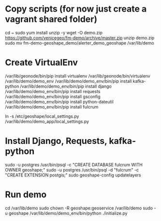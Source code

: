 # Copy scripts (for now just create a vagrant shared folder)
cd ~
sudo yum install unzip -y
wget -O demo.zip https://github.com/venicegeo/fm-demo/archive/master.zip
unzip demo.zip
sudo mv fm-demo-geoshape_demo/alerter_demo_geoshape /var/lib/demo

# Create VirtualEnv
/var/lib/geonode/bin/pip install virtualenv
/var/lib/geonode/bin/virtualenv /var/lib/demo/demo_env
/var/lib/demo/demo_env/bin/pip install kafka-python
/var/lib/demo/demo_env/bin/pip install django
/var/lib/demo/demo_env/bin/pip install requests
/var/lib/demo/demo_env/bin/pip install gsconfig
/var/lib/demo/demo_env/bin/pip install python-dateutil
/var/lib/demo/demo_env/bin/pip install fulcrum

ln -s /etc/geoshape/local_settings.py /var/lib/demo/demo_app/local_settings.py

# Install Django, Requests, kafka-python
sudo -u postgres /usr/bin/psql -c "CREATE DATABASE fulcrum WITH OWNER geoshape;"
sudo -u postgres /usr/bin/psql -d "fulcrum" -c "CREATE EXTENSION postgis;"
sudo geoshape-config updatelayers

# Run demo
cd /var/lib/demo
sudo chown -R geoshape:geoservice /var/lib/demo
sudo -u geoshape /var/lib/demo/demo_env/bin/python ./initialize.py
